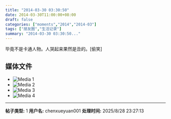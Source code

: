 ```yaml
---
title: "2014-03-30 03:30:50"
date: 2014-03-30T11:00:00+08:00
draft: false
categories: ["moments","2014","2014-03"]
tags: ["朋友圈","生活记录"]
summary: "2014-03-30 03:30:50..."
---
```


毕竟不是卡通人物。人哭起来果然是丑的。[偷笑]

## 媒体文件

- ![Media 1](/Moments/photos/2014-03-30/201403300330500.jpg)
- ![Media 2](/Moments/photos/2014-03-30/201403300330501.jpg)
- ![Media 3](/Moments/photos/2014-03-30/201403300330502.jpg)
- ![Media 4](/Moments/photos/2014-03-30/201403300330503.jpg)

---

**帖子类型:** 1
**用户名:** chenxueyuan001
**处理时间:** 2025/8/28 23:27:13